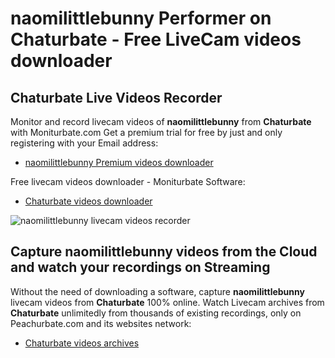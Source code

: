 # naomilittlebunny Performer on Chaturbate - Free LiveCam videos downloader

## Chaturbate Live Videos Recorder

Monitor and record livecam videos of **naomilittlebunny** from **Chaturbate** with Moniturbate.com
Get a premium trial for free by just and only registering with your Email address:
* [naomilittlebunny Premium videos downloader](https://moniturbate.com/request-demo-licence-key.html)

Free livecam videos downloader - Moniturbate Software:
* [Chaturbate videos downloader](https://moniturbate.com/moniturbate-download-software.html)

![naomilittlebunny livecam videos recorder](https://peachurnet.com/templates/moniturbate-software.png)


## Capture naomilittlebunny videos from the Cloud and watch your recordings on Streaming

Without the need of downloading a software, capture **naomilittlebunny** livecam videos from **Chaturbate** 100% online.
Watch Livecam archives from **Chaturbate** unlimitedly from thousands of existing recordings, only on Peachurbate.com and its websites network:
* [Chaturbate videos archives](https://peachurnet.com/)